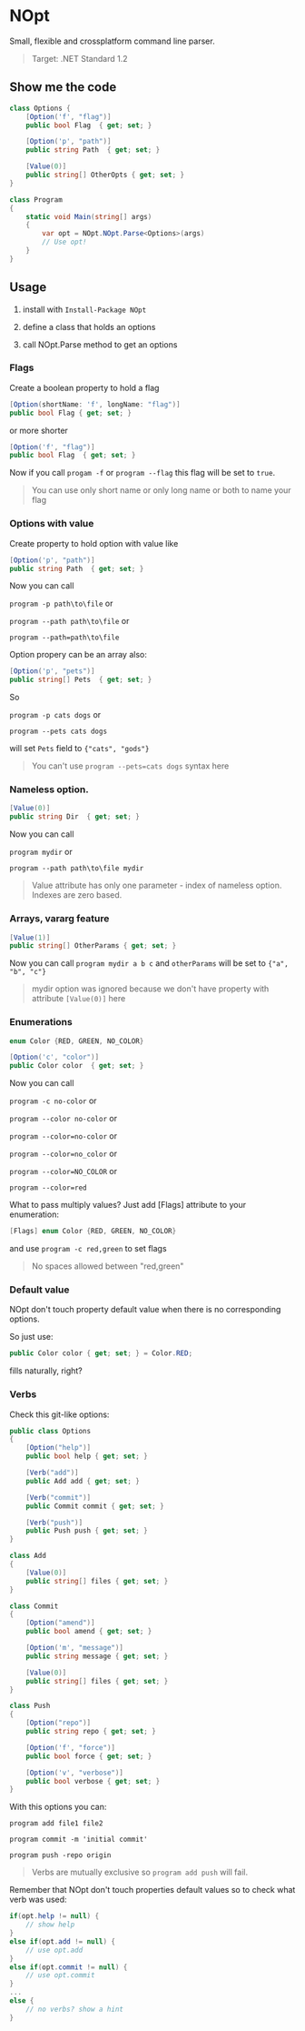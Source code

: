 # NOpt

Small, flexible and crossplatform command line parser.

> Target: .NET Standard 1.2


## Show me the code

``` cs
class Options {
    [Option('f', "flag")]
    public bool Flag  { get; set; }

    [Option('p', "path")]
    public string Path  { get; set; }

    [Value(0)]
    public string[] OtherOpts { get; set; }
}

class Program
{
    static void Main(string[] args)
    {
        var opt = NOpt.NOpt.Parse<Options>(args)
        // Use opt!
    }
}
```

## Usage

1) install with `Install-Package NOpt`

2) define a class that holds an options

3) call NOpt.Parse method to get an options


### Flags

Create a boolean property to hold a flag
``` cs
[Option(shortName: 'f', longName: "flag")]
public bool Flag { get; set; }
```
or more shorter
``` cs
[Option('f', "flag")]
public bool Flag  { get; set; }
```
Now if you call `progam -f` or `program --flag` this flag will be set to `true`.
> You can use only short name or only long name or both to name your flag


### Options with value

Create property to hold option with value like
``` cs
[Option('p', "path")]
public string Path  { get; set; }
```
Now you can call 

`program -p path\to\file` or 

`program --path path\to\file` or 

`program --path=path\to\file`

Option propery can be an array also:
``` cs
[Option('p', "pets")]
public string[] Pets  { get; set; }
```

So

`program -p cats dogs` or

`program --pets cats dogs`

will set `Pets` field to `{"cats", "gods"}`
> You can't use `program --pets=cats dogs` syntax here

### Nameless option.

``` cs
[Value(0)]
public string Dir  { get; set; }
```
Now you can call 

`program mydir` or 

`program --path path\to\file mydir`
> Value attribute has only one parameter - index of nameless option. Indexes are zero based.


### Arrays, vararg feature

``` cs
[Value(1)]
public string[] OtherParams { get; set; }
```
Now you can call `program mydir a b c` and `otherParams` will be set to `{"a", "b", "c"}`
> mydir option was ignored because we don't have property with attribute `[Value(0)]` here


### Enumerations
``` cs 
enum Color {RED, GREEN, NO_COLOR}
```
``` cs
[Option('c', "color")]
public Color color  { get; set; }
```
Now you can call 

`program -c no-color` or 

`program --color no-color` or 

`program --color=no-color` or 

`program --color=no_color` or 

`program --color=NO_COLOR` or 

`program --color=red`

What to pass multiply values? Just add [Flags] attribute to your enumeration:

``` cs 
[Flags] enum Color {RED, GREEN, NO_COLOR}
```

and use `program -c red,green` to set flags
> No spaces allowed between "red,green"

### Default value
NOpt don't touch property default value when there is no corresponding options. 

So just use:
``` cs
public Color color { get; set; } = Color.RED;
```

fills naturally, right?


### Verbs

Check this git-like options:
``` cs
public class Options
{
    [Option("help")]
    public bool help { get; set; }

    [Verb("add")]
    public Add add { get; set; }

    [Verb("commit")]
    public Commit commit { get; set; }

    [Verb("push")]
    public Push push { get; set; }
}

class Add
{
    [Value(0)]
    public string[] files { get; set; }
}

class Commit
{
    [Option("amend")]
    public bool amend { get; set; }

    [Option('m', "message")]
    public string message { get; set; }

    [Value(0)]
    public string[] files { get; set; }
}

class Push
{
    [Option("repo")]
    public string repo { get; set; }

    [Option('f', "force")]
    public bool force { get; set; }

    [Option('v', "verbose")]
    public bool verbose { get; set; }
}
```

With this options you can:

`program add file1 file2`

`program commit -m 'initial commit'`

`program push -repo origin`

>Verbs are mutually exclusive so `program add push` will fail.

Remember that NOpt don't touch properties default values so to check what verb was used:
``` cs
if(opt.help != null) {
    // show help
}
else if(opt.add != null) {
    // use opt.add
}
else if(opt.commit != null) {
    // use opt.commit
}
...
else {
    // no verbs? show a hint
}
```

